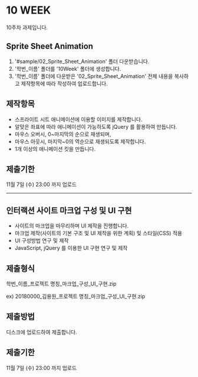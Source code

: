 # 10 WEEK

10주차 과제입니다.

## Sprite Sheet Animation

1. '#sample/02_Sprite_Sheet_Animation' 폴더 다운받습니다.
2. '학번_이름' 폴더를 '10Week' 폴더에 생성합니다.
3. '학번_이름' 폴더에 다운받은 '02_Sprite_Sheet_Animation' 전체 내용을 복사하고 제작항목에 따라 작성하여 업로드합니다.

## 제작항목

- 스프라이트 시트 애니메이션에 이용할 이미지를 제작합니다.
- 알맞은 좌표에 따라 애니메이션이 가능하도록 jQuery 를 활용하여 만듭니다.
- 마우스 오버시, 0~마지막의 순으로 재생되며,
- 마우스 아웃시, 마지막~0의 역순으로 재생되도록 제작합니다.
- 1개 이상의 애니메이션 킷을 만듭니다.

## 제출기한

11월 7일 (수) 23:00 까지 업로드

<hr/>

## 인터랙션 사이트 마크업 구성 및 UI 구현

- 사이트의 마크업을 마무리하며 UI 제작을 진행합니다.
- 마크업 제작(사이트의 기본 구조 및 UI 제작을 위한 계획) 및 스타일(CSS) 적용
- UI 구성방법 연구 및 제작
- JavaScript, jQuery 를 이용한 UI 구현 연구 및 제작

## 제출형식

학번_이름_프로젝트 명칭_마크업_구성_UI_구현.zip

ex) 20180000_김용원_프로젝트 명칭_마크업_구성_UI_구현.zip

## 제출방법

디스크에 업로드하여 제출합니다.

## 제출기한

11월 7일 (수) 23:00 까지 업로드